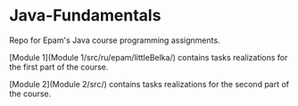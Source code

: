 # Java-Fundamentals
Repo for Epam's Java course programming assignments.   
   
[Module 1](Module 1/src/ru/epam/littleBelka/) contains tasks realizations for the first part of the course.  

[Module 2](Module 2/src/) contains tasks realizations for the second part of the course.  
